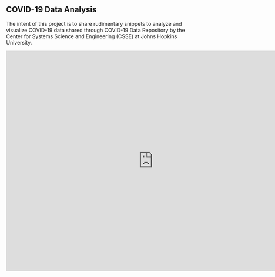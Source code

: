 ## COVID-19 Data Analysis

The intent of this project is to share rudimentary snippets to analyze and visualize COVID-19 data shared through COVID-19 Data Repository by the Center for Systems Science and Engineering (CSSE) at Johns Hopkins University.

<iframe src="https://umairacheema.github.io/covid-19/interactive_plots/confirmed-deaths-world.html" style="width: 800px; height: 600px; border: 0px"></iframe>

